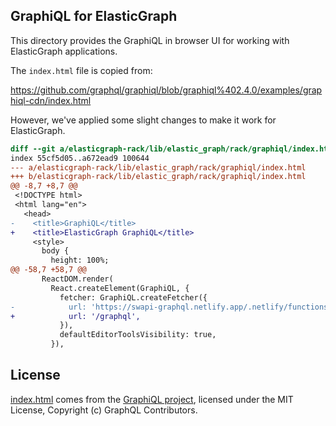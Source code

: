 ## GraphiQL for ElasticGraph

This directory provides the GraphiQL in browser UI for working with ElasticGraph
applications.

The `index.html` file is copied from:

https://github.com/graphql/graphiql/blob/graphiql%402.4.0/examples/graphiql-cdn/index.html

However, we've applied some slight changes to make it work for ElasticGraph.

```diff
diff --git a/elasticgraph-rack/lib/elastic_graph/rack/graphiql/index.html b/elasticgraph-rack/lib/elastic_graph/rack/graphiql/index.html
index 55cf5d05..a672ead9 100644
--- a/elasticgraph-rack/lib/elastic_graph/rack/graphiql/index.html
+++ b/elasticgraph-rack/lib/elastic_graph/rack/graphiql/index.html
@@ -8,7 +8,7 @@
 <!DOCTYPE html>
 <html lang="en">
   <head>
-    <title>GraphiQL</title>
+    <title>ElasticGraph GraphiQL</title>
     <style>
       body {
         height: 100%;
@@ -58,7 +58,7 @@
       ReactDOM.render(
         React.createElement(GraphiQL, {
           fetcher: GraphiQL.createFetcher({
-            url: 'https://swapi-graphql.netlify.app/.netlify/functions/index',
+            url: '/graphql',
           }),
           defaultEditorToolsVisibility: true,
         }),
```

## License

[index.html](index.html) comes from the [GraphiQL project](https://github.com/graphql/graphiql),
licensed under the MIT License, Copyright (c) GraphQL Contributors.
